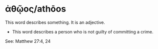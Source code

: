 # ἀθῷος/athōos

This word describes something. It is an adjective. 

* This word describes a person who is not guilty of committing a crime.

See: Matthew 27:4, 24
